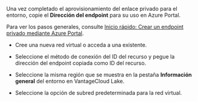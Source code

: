 Una vez completado el aprovisionamiento del enlace privado para el entorno, copie el **Dirección del endpoint** para su uso en Azure Portal.

Para ver los pasos generales, consulte [Inicio rápido: Crear un endpoint privado mediante Azure Portal](https://learn.microsoft.com/en-us/azure/private-link/create-private-endpoint-portal?tabs=dynamic-ip).

-   Cree una nueva red virtual o acceda a una existente.

-   Seleccione el método de conexión del ID del recurso y pegue la dirección del endpoint copiada como ID del recurso.

-   Seleccione la misma región que se muestra en la pestaña **Información general** del entorno en VantageCloud Lake.

-   Seleccione la opción de subred predeterminada para la red virtual.
